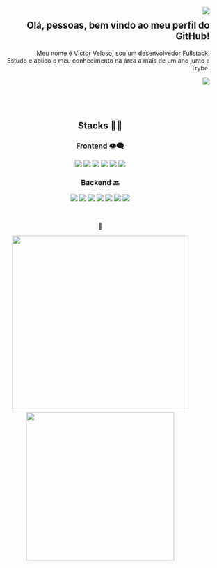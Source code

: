 <img align='right' src="https://media.giphy.com/media/SiUV5nib8Rm4U/giphy.gif">

<h2 align='right'> Olá, pessoas, bem vindo ao meu perfil do GitHub!</h2>

<p align='right'>Meu nome é Victor Veloso, sou um desenvolvedor Fullstack.
<br>Estudo e aplico o meu conhecimento na área a mais de um ano junto a Trybe.</p>



<img align='right' src="https://img.shields.io/badge/-LinkedIn-blue?style=flat-square&logo=Linkedin&logoColor=white&link=https://linkedin.com.br/in/vitovls">

<br>
<br>
<br>
<br>



<h2 align='center'>Stacks 👨‍💻</h2>

<h3 align='center'>Frontend 👁️‍🗨️</h3>
<p align='center'>
  <img src='https://img.shields.io/badge/html5-%23E34F26.svg?style=for-the-badge&logo=html5&logoColor=white'>
  <img src='https://img.shields.io/badge/css3-%231572B6.svg?style=for-the-badge&logo=css3&logoColor=white'>
  <img src='https://img.shields.io/badge/javascript-%23323330.svg?style=for-the-badge&logo=javascript&logoColor=%23F7DF1E'>
  <img src='https://img.shields.io/badge/react-%2320232a.svg?style=for-the-badge&logo=react&logoColor=%2361DAFB'>
  <img src='https://img.shields.io/badge/redux-%23593d88.svg?style=for-the-badge&logo=redux&logoColor=white'>
  <img src='https://img.shields.io/badge/React_Router-CA4245?style=for-the-badge&logo=react-router&logoColor=white'>
</p>

<h3 align='center'>Backend 🔙</h3>
<p align='center'>
  <img src='https://img.shields.io/badge/typescript-%23007ACC.svg?style=for-the-badge&logo=typescript&logoColor=white'>
  <img src='https://img.shields.io/badge/node.js-6DA55F?style=for-the-badge&logo=node.js&logoColor=white'>
  <img src='https://img.shields.io/badge/mysql-%2300f.svg?style=for-the-badge&logo=mysql&logoColor=white'>
  <img src='https://img.shields.io/badge/Sequelize-52B0E7?style=for-the-badge&logo=Sequelize&logoColor=white'>
  <img src='https://img.shields.io/badge/MongoDB-%234ea94b.svg?style=for-the-badge&logo=mongodb&logoColor=white'>
  <img src='https://img.shields.io/badge/postgres-%23316192.svg?style=for-the-badge&logo=postgresql&logoColor=white'>
  <img src='https://img.shields.io/badge/Supabase-3ECF8E?style=for-the-badge&logo=supabase&logoColor=white'>
</p>

<br>

<p align='center'> 🌟 </p>
<p align='center'>
  <img width=405 src="https://github-readme-stats.vercel.app/api?username=vitovls&show_icons=true&theme=dracula">
  <img width=340 src='https://github-readme-stats.vercel.app/api/top-langs/?username=vitovls&layout=compact&theme=dracula'>
</p>

